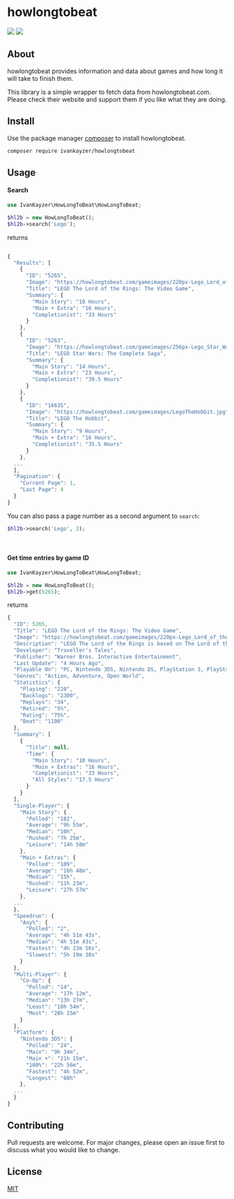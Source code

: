 # howlongtobeat

![](https://github.com/ivankayzer/howlongtobeat/workflows/PHP%20Workflow/badge.svg)
![](https://img.shields.io/codeclimate/maintainability-percentage/ivankayzer/howlongtobeat)

## About
howlongtobeat provides information and data about games and how long it will take to finish them.

This library is a simple wrapper to fetch data from howlongtobeat.com. Please check their website and support them if you like what they are doing.

## Install

Use the package manager [composer](https://getcomposer.org/download/) to install howlongtobeat.

```bash
composer require ivankayzer/howlongtobeat
```

## Usage

#### Search

```php
use IvanKayzer\HowLongToBeat\HowLongToBeat;

$hl2b = new HowLongToBeat();
$hl2b->search('Lego');
```

returns

```js

{
  "Results": [
    {
      "ID": "5265",
      "Image": "https://howlongtobeat.com/gameimages/220px-Lego_Lord_of_the_Rings_cover.jpg",
      "Title": "LEGO The Lord of the Rings: The Video Game",
      "Summary": {
        "Main Story": "10 Hours",
        "Main + Extra": "16 Hours",
        "Completionist": "33 Hours"
      }
    },
    {
      "ID": "5263",
      "Image": "https://howlongtobeat.com/gameimages/256px-Lego_Star_Wars-The_Complete_Saga.jpg",
      "Title": "LEGO Star Wars: The Complete Saga",
      "Summary": {
        "Main Story": "14 Hours",
        "Main + Extra": "23 Hours",
        "Completionist": "39.5 Hours"
      }
    },
    {
      "ID": "16635",
      "Image": "https://howlongtobeat.com/gameimages/LegoTheHobbit.jpg",
      "Title": "LEGO The Hobbit",
      "Summary": {
        "Main Story": "9 Hours",
        "Main + Extra": "16 Hours",
        "Completionist": "35.5 Hours"
      }
    },
  ...
  ],
  "Pagination": {
    "Current Page": 1,
    "Last Page": 4
  }
}
```

You can also pass a page number as a second argument to ``` search ```:

```php
$hl2b->search('Lego', 2);
```

<br>


#### Get time entries by game ID

```php
use IvanKayzer\HowLongToBeat\HowLongToBeat;

$hl2b = new HowLongToBeat();
$hl2b->get(5265);
```

returns

```js
{
  "ID": 5265,
  "Title": "LEGO The Lord of the Rings: The Video Game",
  "Image": "https://howlongtobeat.com/gameimages/220px-Lego_Lord_of_the_Rings_cover.jpg",
  "Description": "LEGO The Lord of the Rings is based on The Lord of the Rings motion picture trilogy and follows the original storylines of The Lord of the Rings: The Fellowship of the Ring, The Lord of the Rings: The Two Towers, and The Lord of the Rings: The Return of the King. Now the entire family can team up in pairs as adorable LEGO The Lord the Rings minifigures to experience countless dangers, solve riddles and battle formidable foes on their journey to Mount Doom.",
  "Developer": "Traveller's Tales",
  "Publisher": "Warner Bros. Interactive Entertainment",
  "Last Update": "4 Hours Ago",
  "Playable On": "PC, Nintendo 3DS, Nintendo DS, PlayStation 3, PlayStation Vita, Wii, Wii U, Xbox 360, Xbox One",
  "Genres": "Action, Adventure, Open World",
  "Statistics": {
    "Playing": "220",
    "Backlogs": "2300",
    "Replays": "34",
    "Retired": "5%",
    "Rating": "75%",
    "Beat": "1100"
  },
  "Summary": [
    {
      "Title": null,
      "Time": {
        "Main Story": "10 Hours",
        "Main + Extras": "16 Hours",
        "Completionist": "33 Hours",
        "All Styles": "17.5 Hours"
      }
    }
  ],
  "Single-Player": {
    "Main Story": {
      "Polled": "182",
      "Average": "9h 55m",
      "Median": "10h",
      "Rushed": "7h 25m",
      "Leisure": "14h 58m"
    },
    "Main + Extras": {
      "Polled": "109",
      "Average": "16h 48m",
      "Median": "15h",
      "Rushed": "11h 23m",
      "Leisure": "27h 57m"
    },
  ...
  },
  "Speedrun": {
    "Any%": {
      "Polled": "2",
      "Average": "4h 51m 43s",
      "Median": "4h 51m 43s",
      "Fastest": "4h 23m 56s",
      "Slowest": "5h 19m 30s"
    }
  },
  "Multi-Player": {
    "Co-Op": {
      "Polled": "14",
      "Average": "17h 12m",
      "Median": "13h 27m",
      "Least": "10h 54m",
      "Most": "28h 15m"
    }
  },
  "Platform": {
    "Nintendo 3DS": {
      "Polled": "24",
      "Main": "9h 34m",
      "Main +": "21h 15m",
      "100%": "22h 56m",
      "Fastest": "4h 52m",
      "Longest": "60h"
    },
  ...
  }
}
```


## Contributing
Pull requests are welcome. For major changes, please open an issue first to discuss what you would like to change.

## License
[MIT](https://choosealicense.com/licenses/mit/)